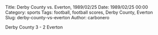 Title: Derby County vs. Everton, 1989/02/25
Date: 1989/02/25 00:00
Category: sports
Tags: football, football scores, Derby County, Everton
Slug: derby-county-vs-everton
Author: carbonero


Derby County 3 - 2 Everton
